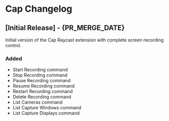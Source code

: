 # Cap Changelog

## [Initial Release] - {PR_MERGE_DATE}

Initial version of the Cap Raycast extension with complete screen recording control.

### Added

- Start Recording command
- Stop Recording command
- Pause Recording command
- Resume Recording command
- Restart Recording command
- Delete Recording command
- List Cameras command
- List Capture Windows command
- List Capture Displays command
